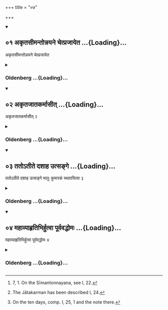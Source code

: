 +++
title = "०७"

+++
<div class="js_include" includetitle="true" newlevelforh1="2" unfilled url="/vedAH_Rk/shAnkhAyanam/sUtram/gRhyam/vishvAsa-prastutiH/5/07/01_akRtasImantonnayane_chetprajAyeta.md">
<details open><summary><h2>०१ अकृतसीमन्तोन्नयने चेत्प्रजायेत ...{Loading}...</h2></summary>

अकृतसीमन्तोन्नयने चेत्प्रजायेत
</details>
</div>
<div class="js_include collapsed" newlevelforh1="3" title="Oldenberg" unfilled url="/vedAH_Rk/shAnkhAyanam/sUtram/gRhyam/oldenberg/5/07/01_akRtasImantonnayane_chetprajAyeta.md">
<details><summary><h3>Oldenberg ...{Loading}...</h3></summary>

1 [^1] . If (his wife) gives birth to a child, without the Sīmantonnayana having been performed,

[^1]:  7, 1. On the Sīmantonnayana, see I, 22.

</details>
</div>
<div class="js_include" includetitle="true" newlevelforh1="2" unfilled url="/vedAH_Rk/shAnkhAyanam/sUtram/gRhyam/vishvAsa-prastutiH/5/07/02_akRtajAtakarmAsIt.md">
<details open><summary><h2>०२ अकृतजातकर्मासीत् ...{Loading}...</h2></summary>

अकृतजातकर्मासीत् २
</details>
</div>
<div class="js_include collapsed" newlevelforh1="3" title="Oldenberg" unfilled url="/vedAH_Rk/shAnkhAyanam/sUtram/gRhyam/oldenberg/5/07/02_akRtajAtakarmAsIt.md">
<details><summary><h3>Oldenberg ...{Loading}...</h3></summary>

2 [^2] . (Or if) the Jātakarman has not been performed (for the child),

[^2]:  The Jātakarman has been described I, 24.

</details>
</div>
<div class="js_include" includetitle="true" newlevelforh1="2" unfilled url="/vedAH_Rk/shAnkhAyanam/sUtram/gRhyam/vishvAsa-prastutiH/5/07/03_tato-tIte_dashAha_utsange.md">
<details open><summary><h2>०३ ततोऽतीते दशाह उत्सङ्गे ...{Loading}...</h2></summary>

ततोऽतीते दशाह उत्सङ्गे मातुः कुमारकं स्थापयित्वा ३
</details>
</div>
<div class="js_include collapsed" newlevelforh1="3" title="Oldenberg" unfilled url="/vedAH_Rk/shAnkhAyanam/sUtram/gRhyam/oldenberg/5/07/03_tato-tIte_dashAha_utsange.md">
<details><summary><h3>Oldenberg ...{Loading}...</h3></summary>

3 [^3] . He places, when ten days have elapsed since (the delivery), the little child in the mother's lap,

[^3]:  On the ten days, comp. I, 25, 1 and the note there.

</details>
</div>
<div class="js_include" includetitle="true" newlevelforh1="2" unfilled url="/vedAH_Rk/shAnkhAyanam/sUtram/gRhyam/vishvAsa-prastutiH/5/07/04_mahAvyAhRtibhirhutvA_pUrvavaddhomaH.md">
<details open><summary><h2>०४ महाव्याहृतिभिर्हुत्वा पूर्ववद्धोमः ...{Loading}...</h2></summary>

महाव्याहृतिभिर्हुत्वा पूर्ववद्धोमः ४
</details>
</div>
<div class="js_include collapsed" newlevelforh1="3" title="Oldenberg" unfilled url="/vedAH_Rk/shAnkhAyanam/sUtram/gRhyam/oldenberg/5/07/04_mahAvyAhRtibhirhutvA_pUrvavaddhomaH.md">
<details><summary><h3>Oldenberg ...{Loading}...</h3></summary>

4. And after he has sacrificed with the Mahāvyāhṛtis, the sacrifice (that had been omitted, is performed) as (stated) above.

</details>
</div>